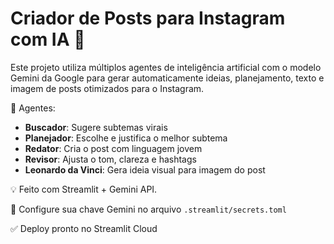 # Criador de Posts para Instagram com IA 🚀

Este projeto utiliza múltiplos agentes de inteligência artificial com o modelo Gemini da Google para gerar automaticamente ideias, planejamento, texto e imagem de posts otimizados para o Instagram.

🧠 Agentes:
- **Buscador**: Sugere subtemas virais
- **Planejador**: Escolhe e justifica o melhor subtema
- **Redator**: Cria o post com linguagem jovem
- **Revisor**: Ajusta o tom, clareza e hashtags
- **Leonardo da Vinci**: Gera ideia visual para imagem do post

💡 Feito com Streamlit + Gemini API.

🔑 Configure sua chave Gemini no arquivo `.streamlit/secrets.toml`

✅ Deploy pronto no Streamlit Cloud
